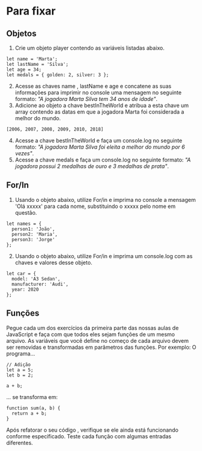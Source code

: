 # Para fixar
## Objetos
1. Crie um objeto player contendo as variáveis listadas abaixo.
```
let name = 'Marta';
let lastName = 'Silva';
let age = 34;
let medals = { golden: 2, silver: 3 };
```
2. Acesse as chaves name , lastName e age e concatene as suas informações para imprimir no console uma mensagem no seguinte formato: _"A jogadora Marta Silva tem 34 anos de idade"_.
3. Adicione ao objeto a chave bestInTheWorld e atribua a esta chave um array contendo as datas em que a jogadora Marta foi considerada a melhor do mundo.
```
[2006, 2007, 2008, 2009, 2010, 2018]
```
4. Acesse a chave bestInTheWorld e faça um console.log no seguinte formato: _"A jogadora Marta Silva foi eleita a melhor do mundo por 6 vezes"_.
5. Acesse a chave medals e faça um console.log no seguinte formato: _"A jogadora possui 2 medalhas de ouro e 3 medalhas de prata"_.

## For/In

1. Usando o objeto abaixo, utilize For/in e imprima no console a mensagem 'Olá xxxxx' para cada nome, substituindo o xxxxx pelo nome em questão.
```
let names = {
  person1: 'João',
  person2: 'Maria',
  person3: 'Jorge' 
};
```
2. Usando o objeto abaixo, utilize For/in e imprima um console.log com as chaves e valores desse objeto.
```
let car = {
  model: 'A3 Sedan',
  manufacturer: 'Audi',
  year: 2020
};
```
## Funções

Pegue cada um dos exercícios da primeira parte das nossas aulas de JavaScript e faça com que todos eles sejam funções de um mesmo arquivo. As variáveis que você define no começo de cada arquivo devem ser removidas e transformadas em parâmetros das funções. Por exemplo:
O programa...
```
// Adição
let a = 5;
let b = 2;

a + b;
```
... se transforma em:
```
function sum(a, b) {
  return a + b;
}
```
Após refatorar o seu código , verifique se ele ainda está funcionando conforme especificado. Teste cada função com algumas entradas diferentes.
